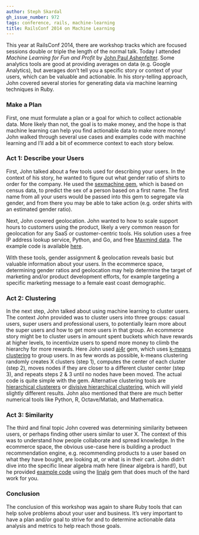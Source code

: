 ```yaml
---
author: Steph Skardal
gh_issue_number: 972
tags: conference, rails, machine-learning
title: RailsConf 2014 on Machine Learning
---
```


This year at RailsConf 2014, there are workshop tracks which are focused sessions double or triple the length of the normal talk. Today I attended *Machine Learning for Fun and Profit* by [John Paul Ashenfelter](https://twitter.com/johnashenfelter). Some analytics tools are good at providing averages on data (e.g. Google Analytics), but averages don’t tell you a specific story or context of your users, which can be valuable and actionable. In his story-telling approach, John covered several stories for generating data via machine learning techniques in Ruby.

### Make a Plan

First, one must formulate a plan or a goal for which to collect actionable data. More likely than not, the goal is to make money, and the hope is that machine learning can help you find actionable data to make more money! John walked through several use cases and examples code with machine learning and I’ll add a bit of ecommerce context to each story below.

### Act 1: Describe your Users

First, John talked about a few tools used for describing your users. In the context of his story, he wanted to figure out what gender ratio of shirts to order for the company. He used the [sexmachine gem](https://github.com/bmuller/sexmachine), which is based on census data, to predict the sex of a person based on a first name. The first name from all your users would be passed into this gem to segregate via gender, and from there you may be able to take action (e.g. order shirts with an estimated gender ratio).

Next, John covered geolocation. John wanted to how to scale support hours to customers using the product, likely a very common reason for geolocation for any SaaS or customer-centric tools. His solution uses a free IP address lookup service, Python, and Go, and free [Maxmind data](https://www.maxmind.com/en/geoip2-services-and-databases). The example code is available [here](https://github.com/johnpaulashenfelter/railsconf2014-ml/tree/master/ex2_geolocation).

With these tools, gender assignment & geolocation reveals basic but valuable information about your users. In the ecommerce space, determining gender ratios and geolocation may help determine the target of marketing and/or product development efforts, for example targeting a specific marketing message to a female east coast demographic.

### Act 2: Clustering

In the next step, John talked about using machine learning to cluster users. The context John provided was to cluster users into three groups: casual users, super users and professional users, to potentially learn more about the super users and how to get more users in that group. An ecommerce story might be to cluster users in amount spent buckets which have rewards at higher levels, to incentivize users to spend more money to climb the hierarchy for more rewards. Here John used [ai4r](https://github.com/SergioFierens/ai4r) gem, which uses [k-means clustering](https://en.wikipedia.org/wiki/K-means_clustering) to group users. In as few words as possible, k-means clustering randomly creates X clusters (step 1), computes the center of each cluster (step 2), moves nodes if they are closer to a different cluster center (step 3), and repeats steps 2 & 3 until no nodes have been moved. The actual code is quite simple with the gem. Alternative clustering tools are [hierarchical clusterers](https://en.wikipedia.org/wiki/Hierarchical_clustering) or [divisive hierarchical clustering](https://www.google.com/search?q=divisive+hierarchical+clustering), which will yield slightly different results. John also mentioned that there are much better numerical tools like Python, R, Octave/Matlab, and Mathematica.

### Act 3: Similarity

The third and final topic John covered was determining similarity between users, or perhaps finding other users similar to user X. The context of this was to understand how people collaborate and spread knowledge. In the ecommerce space, the obvious use-case here is building a product recommendation engine, e.g. recommending products to a user based on what they have bought, are looking at, or what is in their cart. John didn’t dive into the specific linear algebra math here (linear algebra is hard!), but he provided [example code](https://github.com/johnpaulashenfelter/railsconf2014-ml/tree/master/ex4_similarity) using the [linalg](https://github.com/quix/linalg) gem that does much of the hard work for you.

### Conclusion

The conclusion of this workshop was again to share Ruby tools that can help solve problems about your user and business. It’s very important to have a plan and/or goal to strive for and to determine actionable data analysis and metrics to help reach those goals.
